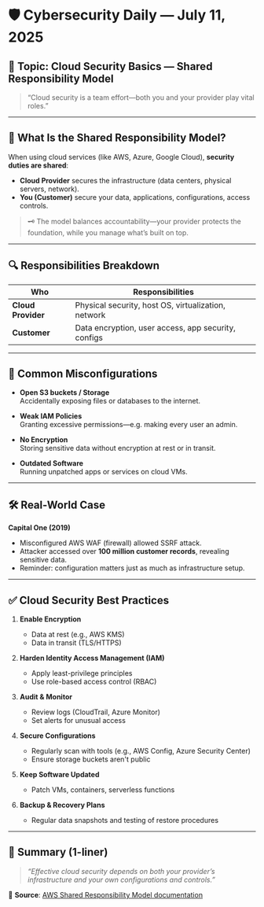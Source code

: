 # 🛡️ Cybersecurity Daily — July 11, 2025

## 📌 Topic: Cloud Security Basics — Shared Responsibility Model

> “Cloud security is a team effort—both you and your provider play vital roles.”

---

## 🧠 What Is the Shared Responsibility Model?

When using cloud services (like AWS, Azure, Google Cloud), **security duties are shared**:

- **Cloud Provider** secures the infrastructure (data centers, physical servers, network).
- **You (Customer)** secure your data, applications, configurations, access controls.

> 🗝️ The model balances accountability—your provider protects the foundation, while you manage what’s built on top.

---

## 🔍 Responsibilities Breakdown

| Who               | Responsibilities                                     |
|-------------------|------------------------------------------------------|
| **Cloud Provider**| Physical security, host OS, virtualization, network |
| **Customer**      | Data encryption, user access, app security, configs |

---

## 🚨 Common Misconfigurations

- **Open S3 buckets / Storage**  
  Accidentally exposing files or databases to the internet.

- **Weak IAM Policies**  
  Granting excessive permissions—e.g. making every user an admin.

- **No Encryption**  
  Storing sensitive data without encryption at rest or in transit.

- **Outdated Software**  
  Running unpatched apps or services on cloud VMs.

---

## 🛠️ Real-World Case

**Capital One (2019)**  
- Misconfigured AWS WAF (firewall) allowed SSRF attack.  
- Attacker accessed over **100 million customer records**, revealing sensitive data.  
- Reminder: configuration matters just as much as infrastructure setup.

---

## ✅ Cloud Security Best Practices

1. **Enable Encryption**  
   - Data at rest (e.g., AWS KMS)  
   - Data in transit (TLS/HTTPS)

2. **Harden Identity Access Management (IAM)**  
   - Apply least-privilege principles  
   - Use role-based access control (RBAC)

3. **Audit & Monitor**  
   - Review logs (CloudTrail, Azure Monitor)  
   - Set alerts for unusual access

4. **Secure Configurations**  
   - Regularly scan with tools (e.g., AWS Config, Azure Security Center)  
   - Ensure storage buckets aren't public

5. **Keep Software Updated**  
   - Patch VMs, containers, serverless functions

6. **Backup & Recovery Plans**  
   - Regular data snapshots and testing of restore procedures

---

## 📌 Summary (1-liner)

> *“Effective cloud security depends on both your provider’s infrastructure and your own configurations and controls.”*

🔗 **Source**: [AWS Shared Responsibility Model documentation](https://aws.amazon.com/compliance/shared-responsibility-model/)
